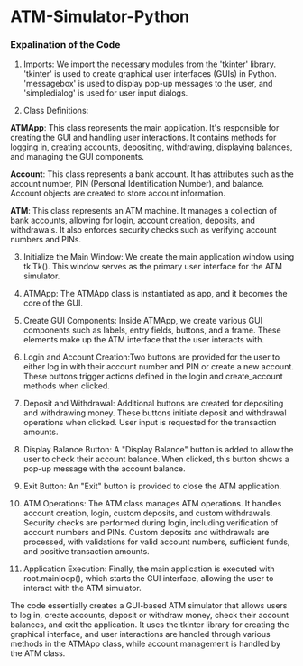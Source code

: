 # ATM-Simulator-Python

<h3>Expalination of the Code</h3>

1. Imports:
We import the necessary modules from the 'tkinter' library. 'tkinter' is used to create graphical user interfaces (GUIs) in Python.
'messagebox' is used to display pop-up messages to the user, and 'simpledialog' is used for user input dialogs.

2. Class Definitions:

<b>ATMApp</b>: This class represents the main application. It's responsible for creating the GUI and handling user interactions. It contains methods for logging in, creating accounts, depositing, withdrawing, displaying balances, and managing the GUI components.

<b>Account</b>: This class represents a bank account. It has attributes such as the account number, PIN (Personal Identification Number), and balance. Account objects are created to store account information.

<b>ATM</b>: This class represents an ATM machine. It manages a collection of bank accounts, allowing for login, account creation, deposits, and withdrawals. It also enforces security checks such as verifying account numbers and PINs.

3. Initialize the Main Window: We create the main application window using tk.Tk(). This window serves as the primary user interface for the ATM simulator.
   
4. ATMApp: The ATMApp class is instantiated as app, and it becomes the core of the GUI.

5. Create GUI Components: Inside ATMApp, we create various GUI components such as labels, entry fields, buttons, and a frame. These elements make up the ATM interface that the user interacts with.

6. Login and Account Creation:Two buttons are provided for the user to either log in with their account number and PIN or create a new account. These buttons trigger actions defined in the login and create_account methods when clicked.

7. Deposit and Withdrawal: Additional buttons are created for depositing and withdrawing money. These buttons initiate deposit and withdrawal operations when clicked. User input is requested for the transaction amounts.

8. Display Balance Button: A "Display Balance" button is added to allow the user to check their account balance. When clicked, this button shows a pop-up message with the account balance.

9. Exit Button: An "Exit" button is provided to close the ATM application.

10. ATM Operations: The ATM class manages ATM operations. It handles account creation, login, custom deposits, and custom withdrawals. Security checks are performed during login, including verification of account numbers and PINs. Custom deposits and withdrawals are processed, with validations for valid account numbers, sufficient funds, and positive transaction amounts.

11. Application Execution: Finally, the main application is executed with root.mainloop(), which starts the GUI interface, allowing the user to interact with the ATM simulator.


The code essentially creates a GUI-based ATM simulator that allows users to log in, create accounts, deposit or withdraw money, check their account balances, and exit the application. It uses the tkinter library for creating the graphical interface, and user interactions are handled through various methods in the ATMApp class, while account management is handled by the ATM class.
